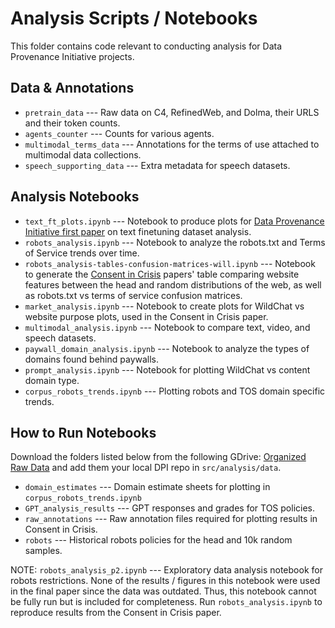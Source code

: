 # Analysis Scripts / Notebooks

This folder contains code relevant to conducting analysis for Data Provenance Initiative projects.

## Data & Annotations

- `pretrain_data` --- Raw data on C4, RefinedWeb, and Dolma, their URLS and their token counts.
- `agents_counter` --- Counts for various agents.
- `multimodal_terms_data` --- Annotations for the terms of use attached to multimodal data collections.
- `speech_supporting_data` --- Extra metadata for speech datasets.

## Analysis Notebooks

- `text_ft_plots.ipynb` --- Notebook to produce plots for [Data Provenance Initiative first paper](https://arxiv.org/pdf/2310.16787) on text finetuning dataset analysis.
- `robots_analysis.ipynb` --- Notebook to analyze the robots.txt and Terms of Service trends over time.
- `robots_analysis-tables-confusion-matrices-will.ipynb` --- Notebook to generate the [Consent in Crisis](https://www.dataprovenance.org/Consent_in_Crisis.pdf) papers' table comparing website features between the head and random distributions of the web, as well as robots.txt vs terms of service confusion matrices.
- `market_analysis.ipynb` --- Notebook to create plots for WildChat vs website purpose plots, used in the Consent in Crisis paper.
- `multimodal_analysis.ipynb` --- Notebook to compare text, video, and speech datasets.
- `paywall_domain_analysis.ipynb` --- Notebook to analyze the types of domains found behind paywalls.
- `prompt_analysis.ipynb` --- Notebook for plotting WildChat vs content domain type.
- `corpus_robots_trends.ipynb` --- Plotting robots and TOS domain specific trends.

## How to Run Notebooks

Download the folders listed below from the following GDrive: [Organized Raw Data](https://drive.google.com/drive/folders/1jfDAb0qKWZxMhGbCd4o1OIAscE3nc7tv?usp=share_link) and add them your local DPI repo in `src/analysis/data`.

- `domain_estimates` --- Domain estimate sheets for plotting in `corpus_robots_trends.ipynb`
- `GPT_analysis_results` --- GPT responses and grades for TOS policies.
- `raw_annotations` --- Raw annotation files required for plotting results in Consent in Crisis.
- `robots` --- Historical robots policies for the head and 10k random samples.

NOTE: `robots_analysis_p2.ipynb` --- Exploratory data analysis notebook for robots restrictions. None of the results / figures in this notebook were used in the final paper since the data was outdated. Thus, this notebook cannot be fully run but is included for completeness. Run `robots_analysis.ipynb` to reproduce results from the Consent in Crisis paper.
